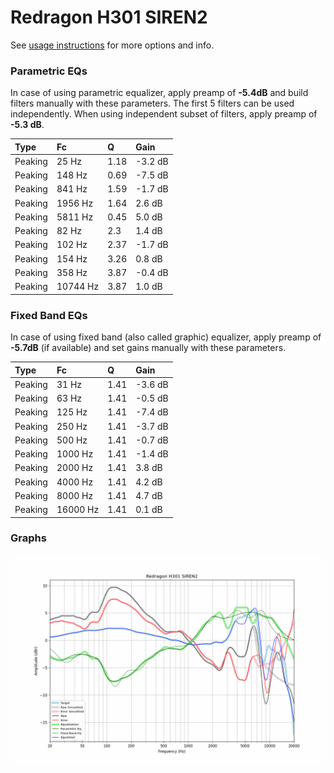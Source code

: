 # Redragon H301 SIREN2
See [usage instructions](https://github.com/jaakkopasanen/AutoEq#usage) for more options and info.

### Parametric EQs
In case of using parametric equalizer, apply preamp of **-5.4dB** and build filters manually
with these parameters. The first 5 filters can be used independently.
When using independent subset of filters, apply preamp of **-5.3 dB**.

| Type    | Fc       |    Q | Gain    |
|:--------|:---------|:-----|:--------|
| Peaking | 25 Hz    | 1.18 | -3.2 dB |
| Peaking | 148 Hz   | 0.69 | -7.5 dB |
| Peaking | 841 Hz   | 1.59 | -1.7 dB |
| Peaking | 1956 Hz  | 1.64 | 2.6 dB  |
| Peaking | 5811 Hz  | 0.45 | 5.0 dB  |
| Peaking | 82 Hz    | 2.3  | 1.4 dB  |
| Peaking | 102 Hz   | 2.37 | -1.7 dB |
| Peaking | 154 Hz   | 3.26 | 0.8 dB  |
| Peaking | 358 Hz   | 3.87 | -0.4 dB |
| Peaking | 10744 Hz | 3.87 | 1.0 dB  |

### Fixed Band EQs
In case of using fixed band (also called graphic) equalizer, apply preamp of **-5.7dB**
(if available) and set gains manually with these parameters.

| Type    | Fc       |    Q | Gain    |
|:--------|:---------|:-----|:--------|
| Peaking | 31 Hz    | 1.41 | -3.6 dB |
| Peaking | 63 Hz    | 1.41 | -0.5 dB |
| Peaking | 125 Hz   | 1.41 | -7.4 dB |
| Peaking | 250 Hz   | 1.41 | -3.7 dB |
| Peaking | 500 Hz   | 1.41 | -0.7 dB |
| Peaking | 1000 Hz  | 1.41 | -1.4 dB |
| Peaking | 2000 Hz  | 1.41 | 3.8 dB  |
| Peaking | 4000 Hz  | 1.41 | 4.2 dB  |
| Peaking | 8000 Hz  | 1.41 | 4.7 dB  |
| Peaking | 16000 Hz | 1.41 | 0.1 dB  |

### Graphs
![](./Redragon%20H301%20SIREN2.png)